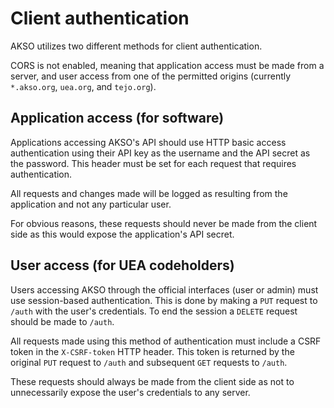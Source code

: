 # Client authentication
AKSO utilizes two different methods for client authentication.

CORS is not enabled, meaning that application access must be made from a server, and user access from one of the permitted origins (currently `*.akso.org`, `uea.org`, and `tejo.org`).

## Application access (for software)
Applications accessing AKSO's API should use HTTP basic access authentication using their API key as the username and the API secret as the password. This header must be set for each request that requires authentication.

All requests and changes made will be logged as resulting from the application and not any particular user.

For obvious reasons, these requests should never be made from the client side as this would expose the application's API secret.

## User access (for UEA codeholders)
Users accessing AKSO through the official interfaces (user or admin) must use session-based authentication. This is done by making a `PUT` request to `/auth` with the user's credentials. To end the session a `DELETE` request should be made to `/auth`.

All requests made using this method of authentication must include a CSRF token in the `X-CSRF-token` HTTP header. This token is returned by the original `PUT` request to `/auth` and subsequent `GET` requests to `/auth`.

These requests should always be made from the client side as not to unnecessarily expose the user's credentials to any server.
